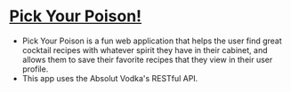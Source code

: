 # [Pick Your Poison!](http://pickyourpoison.herokuapp.com/)

- Pick Your Poison is a fun web application that helps the user find great cocktail recipes with whatever spirit they have in their cabinet, and allows them to save their favorite recipes that they view in their user profile.
- This app uses the Absolut Vodka's RESTful API.

